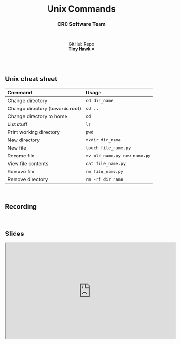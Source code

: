 <h1 align="center">Unix Commands</h1>
<h3 align="center">CRC Software Team</h3>

<br>
  <p align="center">
    GitHub Repo
    <br/>
    <a href="https://github.com/CabrilloRoboticsClub/tiny_hawk"><strong>Tiny Hawk »</strong></a>
    <br/><br/>
  </p>
<br>

## Unix cheat sheet 
| Command | Usage |
| :------ | :---- | 
| Change directory | `cd dir_name` | 
| Change directory (towards root) | `cd ..` | 
| Change directory to home | `cd` | 
| List stuff | `ls` | 
| Print working directory | `pwd` | 
| New directory | `mkdir dir_name` | 
| New file | `touch file_name.py` |
| Rename file | `mv old_name.py new_name.py`
| View file contents | `cat file_name.py` |
| Remove file | `rm file_name.py` | 
| Remove directory | `rm -rf dir_name`

<br>

## Recording 

<br>

## Slides
<p><iframe title="embedded content" src="https:&#x2F;&#x2F;www.canva.com&#x2F;design&#x2F;DAFumdVmae4&#x2F;view?embed" width="560" height="315" allowfullscreen="allowfullscreen" allow="accelerometer; autoplay; clipboard-write; encrypted-media; gyroscope; picture-in-picture; web-share"></iframe></p>

